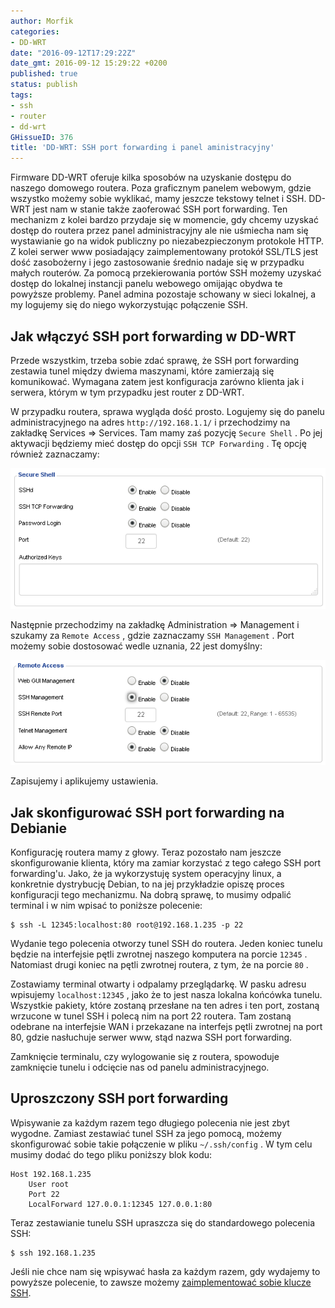 ```yaml
---
author: Morfik
categories:
- DD-WRT
date: "2016-09-12T17:29:22Z"
date_gmt: 2016-09-12 15:29:22 +0200
published: true
status: publish
tags:
- ssh
- router
- dd-wrt
GHissueID: 376
title: 'DD-WRT: SSH port forwarding i panel aministracyjny'
---
```


Firmware DD-WRT oferuje kilka sposobów na uzyskanie dostępu do naszego domowego routera. Poza
graficznym panelem webowym, gdzie wszystko możemy sobie wyklikać, mamy jeszcze tekstowy telnet i
SSH. DD-WRT jest nam w stanie także zaoferować SSH port forwarding. Ten mechanizm z kolei bardzo
przydaje się w momencie, gdy chcemy uzyskać dostęp do routera przez panel administracyjny ale nie
uśmiecha nam się wystawianie go na widok publiczny po niezabezpieczonym protokole HTTP. Z kolei
serwer www posiadający zaimplementowany protokół SSL/TLS jest dość zasobożerny i jego zastosowanie
średnio nadaje się w przypadku małych routerów. Za pomocą przekierowania portów SSH możemy uzyskać
dostęp do lokalnej instancji panelu webowego omijając obydwa te powyższe problemy. Panel admina
pozostaje schowany w sieci lokalnej, a my logujemy się do niego wykorzystując połączenie SSH.

<!--more-->
## Jak włączyć SSH port forwarding w DD-WRT

Przede wszystkim, trzeba sobie zdać sprawę, że SSH port forwarding zestawia tunel między dwiema
maszynami, które zamierzają się komunikować. Wymagana zatem jest konfiguracja zarówno klienta jak i
serwera, którym w tym przypadku jest router z DD-WRT.

W przypadku routera, sprawa wygląda dość prosto. Logujemy się do panelu administracyjnego na adres
`http://192.168.1.1/` i przechodzimy na zakładkę Services => Services. Tam mamy zaś pozycję `Secure
Shell` . Po jej aktywacji będziemy mieć dostęp do opcji `SSH TCP Forwarding` . Tę opcję również
zaznaczamy:

![](/img/2016/09/1.ssh-port-forwarding-router-dd-wrt-panel-admina.png#huge)

Następnie przechodzimy na zakładkę Administration => Management i szukamy za `Remote Access` ,
gdzie zaznaczamy `SSH Management` . Port możemy sobie dostosować wedle uznania, 22 jest domyślny:

![](/img/2016/09/2.ssh-port-forwarding-router-dd-wrt-panel-admina.png#huge)

Zapisujemy i aplikujemy ustawienia.

## Jak skonfigurować SSH port forwarding na Debianie

Konfigurację routera mamy z głowy. Teraz pozostało nam jeszcze skonfigurowanie klienta, który ma
zamiar korzystać z tego całego SSH port forwarding'u. Jako, że ja wykorzystuję system operacyjny
linux, a konkretnie dystrybucję Debian, to na jej przykładzie opiszę proces konfiguracji tego
mechanizmu. Na dobrą sprawę, to musimy odpalić terminal i w nim wpisać to poniższe polecenie:

    $ ssh -L 12345:localhost:80 root@192.168.1.235 -p 22

Wydanie tego polecenia otworzy tunel SSH do routera. Jeden koniec tunelu będzie na interfejsie pętli
zwrotnej naszego komputera na porcie `12345` . Natomiast drugi koniec na pętli zwrotnej routera, z
tym, że na porcie `80` .

Zostawiamy terminal otwarty i odpalamy przeglądarkę. W pasku adresu wpisujemy `localhost:12345` ,
jako że to jest nasza lokalna końcówka tunelu. Wszystkie pakiety, które zostaną przesłane na ten
adres i ten port, zostaną wrzucone w tunel SSH i polecą nim na port 22 routera. Tam zostaną odebrane
na interfejsie WAN i przekazane na interfejs pętli zwrotnej na port 80, gdzie nasłuchuje serwer www,
stąd nazwa SSH port forwarding.

Zamknięcie terminalu, czy wylogowanie się z routera, spowoduje zamknięcie tunelu i odcięcie nas od
panelu administracyjnego.

## Uproszczony SSH port forwarding

Wpisywanie za każdym razem tego długiego polecenia nie jest zbyt wygodne. Zamiast zestawiać tunel
SSH za jego pomocą, możemy skonfigurować sobie takie połączenie w pliku `~/.ssh/config` . W tym celu
musimy dodać do tego pliku poniższy blok kodu:

    Host 192.168.1.235
        User root
        Port 22
        LocalForward 127.0.0.1:12345 127.0.0.1:80

Teraz zestawianie tunelu SSH upraszcza się do standardowego polecenia SSH:

    $ ssh 192.168.1.235

Jeśli nie chce nam się wpisywać hasła za każdym razem, gdy wydajemy to powyższe polecenie, to zawsze
możemy [zaimplementować sobie klucze SSH][1].

[1]: /post/dd-wrt-dostep-do-routera-telnet-ssh-panel-web/

